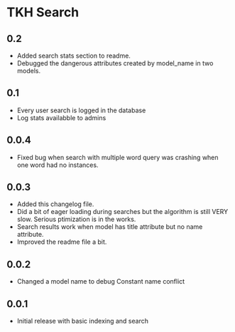 # TKH Search



## 0.2

* Added search stats section to readme.
* Debugged the dangerous attributes created by model_name in two models.


## 0.1

* Every user search is logged in the database
* Log stats availabble to admins


## 0.0.4

* Fixed bug when search with multiple word query was crashing when one word had no instances.


## 0.0.3

* Added this changelog file.
* Did a bit of eager loading during searches but the algorithm is still VERY slow. Serious ptimization is in the works.
* Search results work when model has title attribute but no name attribute.
* Improved the readme file a bit.


## 0.0.2

* Changed a model name to debug Constant name conflict


## 0.0.1

* Initial release with basic indexing and search
